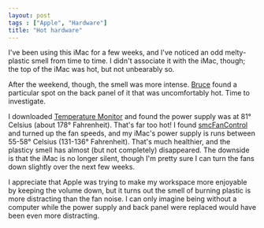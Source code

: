 ```yaml
---
layout: post
tags : ["Apple", "Hardware"]
title: "Hot hardware"
---
```

I've been using this iMac for a few weeks, and I've noticed an odd melty-plastic smell from time to time. I didn't associate it with the iMac, though; the top of the iMac was hot, but not unbearably so.

<!--more-->

After the weekend, though, the smell was more intense. <a href="http://warpedvisions.org/">Bruce</a> found a particular spot on the back panel of it that was uncomfortably hot. Time to investigate.

I downloaded <a href="http://www.bresink.com/osx/TemperatureMonitor.html">Temperature Monitor</a> and found the power supply was at 81° Celsius (about 178° Fahrenheit). That's far too hot!  I found <a href="http://homepage.mac.com/holtmann/eidac/">smcFanControl</a> and turned up the fan speeds, and my iMac's power supply is runs between 55-58° Celsius (131-136° Fahrenheit). That's much healthier, and the plasticy smell has almost (but not completely) disappeared. The downside is that the iMac is no longer silent, though I'm pretty sure I can turn the fans down slightly over the next few weeks.

I appreciate that Apple was trying to make my workspace more enjoyable by keeping the volume down, but it turns out the smell of burning plastic is more distracting than the fan noise. I can only imagine being without a computer while the power supply and back panel were replaced would have been even more distracting.